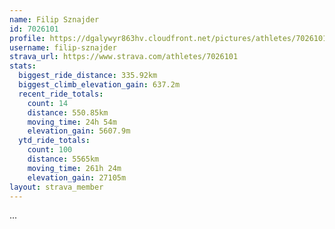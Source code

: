 ```yaml
---
name: Filip Sznajder
id: 7026101
profile: https://dgalywyr863hv.cloudfront.net/pictures/athletes/7026101/2123836/17/large.jpg
username: filip-sznajder
strava_url: https://www.strava.com/athletes/7026101
stats:
  biggest_ride_distance: 335.92km
  biggest_climb_elevation_gain: 637.2m
  recent_ride_totals:
    count: 14
    distance: 550.85km
    moving_time: 24h 54m
    elevation_gain: 5607.9m
  ytd_ride_totals:
    count: 100
    distance: 5565km
    moving_time: 261h 24m
    elevation_gain: 27105m
layout: strava_member
--- 
```

...
